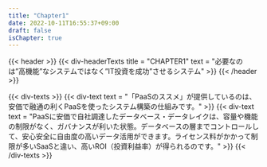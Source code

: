 ```yaml
---
title: "Chapter1"
date: 2022-10-11T16:55:37+09:00
draft: false
isChapter: true
---
```


{{< header >}}
    {{< div-headerTexts
        title = "CHAPTER1"
        text = "必要なのは”高機能”なシステムではなく”IT投資を成功”させるシステム"
    >}}
{{< /header >}}

{{< div-texts >}}
    {{< div-text
        text = "「PaaSのススメ」が提供しているのは、安価で融通の利くPaaSを使ったシステム構築の仕組みです。"
     >}} 
    {{< div-text
        text = "PaaSに安価で自社調達したデータベース・データレイクは、容量や機能の制限がなく、ガバナンスが利いた状態。データベースの層までコントロールして、安心安全に自由度の高いデータ活用ができます。ライセンス料がかかって制限が多いSaaSと違い、高いROI（投資利益率）が得られるのです。"
     >}} 
{{< /div-texts >}}